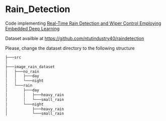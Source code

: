 # Rain_Detection

Code implementing [Real-Time Rain Detection and Wiper Control
Employing Embedded Deep Learning](https://ieeexplore.ieee.org/document/9380922)

Dataset availble at https://github.com/ntutindustry40/raindetection

Please, change the dataset directory to the following structure 
```bash
├───src
│ 
├───image_rain_dataset
│   ├───no_rain
│   │   ├───day
│   │   └───night
│   └───rain
│       ├───day
│       │   ├───heavy_rain
│       │   └───small_rain
│       └───night
│           ├───heavy_rain
│           └───small_rain
 ```
